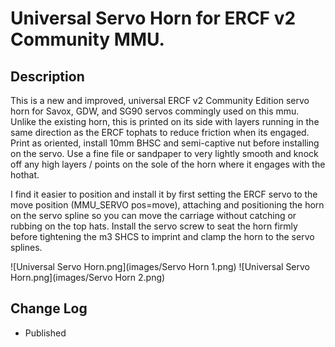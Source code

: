 # Universal Servo Horn for ERCF v2 Community MMU.

## Description

This is a new and improved, universal ERCF v2 Community Edition servo horn for Savox, GDW, and SG90 servos commingly used on this mmu.
Unlike the existing horn, this is printed on its side with layers running in the same direction as the ERCF tophats to reduce friction when its engaged.
Print as oriented, install 10mm BHSC and semi-captive nut before installing on the servo. Use a fine file or sandpaper to very lightly smooth and knock off any high layers / points on the sole of the horn where it engages with the hothat.

I find it easier to position and install it by first setting the ERCF servo to the move position (MMU_SERVO pos=move), attaching and positioning the horn on the servo spline so you can move the carriage without catching or rubbing on the top hats.
Install the servo screw to seat the horn firmly before tightening the m3 SHCS to imprint and clamp the horn to the servo splines. 

![Universal Servo Horn.png](images/Servo Horn 1.png)
![Universal Servo Horn.png](images/Servo Horn 2.png)

## Change Log


* Published
